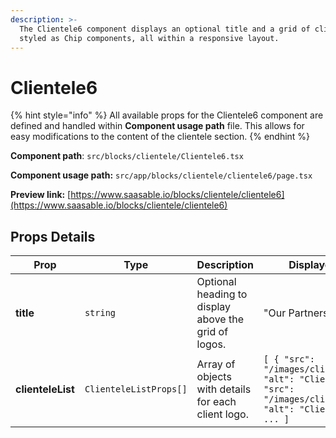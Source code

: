 ```yaml
---
description: >-
  The Clientele6 component displays an optional title and a grid of client logos
  styled as Chip components, all within a responsive layout.
---
```


# Clientele6

{% hint style="info" %}
All available props for the Clientele6 component are defined and handled within **Component usage path** file. This allows for easy modifications to the content of the clientele section.
{% endhint %}

**Component path**: `src/blocks/clientele/Clientele6.tsx`

**Component usage path:**  `src/app/blocks/clientele/clientele6/page.tsx`

**Preview link:** [https://www.saasable.io/blocks/clientele/clientele6](https://www.saasable.io/blocks/clientele/clientele6)

## Props Details

| Prop              | Type                   | Description                                          | Displayed as                                                                                                        |
| ----------------- | ---------------------- | ---------------------------------------------------- | ------------------------------------------------------------------------------------------------------------------- |
| **title**         | `string`               | Optional heading to display above the grid of logos. | "Our Partners"                                                                                                      |
| **clienteleList** | `ClienteleListProps[]` | Array of objects with details for each client logo.  | `[ { "src": "/images/client1.png", "alt": "Client 1" }, { "src": "/images/client2.png", "alt": "Client 2" }, ... ]` |
